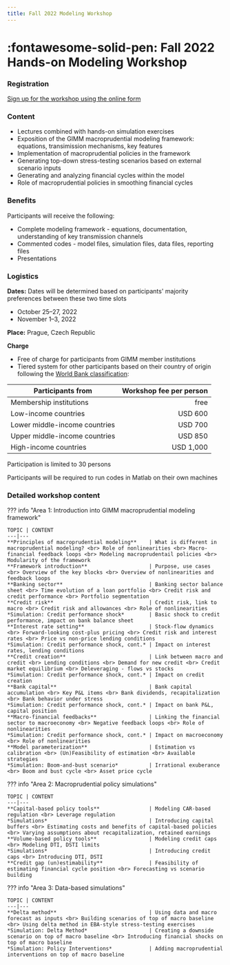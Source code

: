 ```yaml
--- 
title: Fall 2022 Modeling Workshop
---
```


# :fontawesome-solid-pen: Fall 2022 Hands-on Modeling Workshop

### Registration

[Sign up for the workshop using the online form](https://forms.monday.com/forms/ca9e6c480ec5d2f37aeb7497408d8d4c?r=use1)


### Content

* Lectures combined with hands-on simulation exercises
* Exposition of the GIMM macroprudential modeling framework: equations, transimission mechanisms, key features
* Implementation of macroprudential policies in the framework
* Generating top-down stress-testing scenarios based on external scenario inputs
* Generating and analyzing financial cycles within the model
* Role of macroprudential policies in smoothing financial cycles


### Benefits

Participants will receive the following:

* Complete modeling framework - equations, documentation, understanding of key transmission channels
* Commented codes - model files, simulation files, data files, reporting files
* Presentations


### Logistics

**Dates:** Dates will be determined based on participants' majority preferences between these two time slots

* October 25–27, 2022
* November 1–3, 2022


**Place:** Prague, Czech Republic


**Charge**

* Free of charge for participants from GIMM member institutions
* Tiered system for other participants based on their country of origin following the [World Bank classification](https://datatopics.worldbank.org/world-development-indicators/the-world-by-income-and-region.html):

| Participants from | Workshop fee per person |
|---|---:|
| Membership institutions | free |
| Low-income countries | USD 600 |
| Lower middle-income countries | USD 700 |
| Upper middle-income countries | USD 850 |
| High-income countries | USD 1,000 |


Participation is limited to 30 persons

Participants will be required to run codes in Matlab on their own machines


 
### Detailed workshop content
??? info "Area 1: Introduction into GIMM macroprudential modeling framework" 

    TOPIC | CONTENT
    ---|---
    **Principles of macroprudential modeling**    | What is different in macroprudential modeling? <br> Role of nonlinearities <br> Macro-financial feedback loops <br> Modeling macroprudentail policies <br> Modularity of the framework
    **Framework introduction**                    | Purpose, use cases <br> Overview of the key blocks <br> Overview of nonlinearities and feedback loops
    **Banking sector**                            | Banking sector balance sheet <br> Time evolution of a loan portfolio <br> Credit risk and credit performance <br> Portfolio segmentation
    **Credit risk**                               | Credit risk, link to macro <br> Credit risk and allowances <br> Role of nonlinearities
    *Simulation: Credit performance shock*        | Basic shock to credit performance, impact on bank balance sheet
    **Interest rate setting**                     | Stock-flow dynamics <br> Forward-looking cost-plus pricing <br> Credit risk and interest rates <br> Price vs non-price lending conditions
    *Simulation: Credit performance shock, cont.* | Impact on interest rates, lending conditions
    **Credit creation**                           | Link between macro and credit <br> Lending conditions <br> Demand for new credit <br> Credit market equilibrium <br> Deleveraging - flows vs stocks 
    *Simulation: Credit performance shock, cont.* | Impact on credit creation
    **Bank capital**                              | Bank capital accumulation <br> Key P&L items <br> Bank dividends, recapitalization <br> Bank behavior under stress
    *Simulation: Credit performance shock, cont.* | Impact on bank P&L, capital position
    **Macro-financial feedbacks**                 | Linking the financial sector to macroeconomy <br> Negative feedback loops <br> Role of nonlinearities
    *Simulation: Credit performance shock, cont.* | Impact on macroeconomy <br> Role of nonlinearities
    **Model parameterization**                    | Estimation vs calibration <br> (Un)Feasibility of estimation <br> Available strategies
    *Simulation: Boom-and-bust scenario*          | Irrational exuberance <br> Boom and bust cycle <br> Asset price cycle
 
 
??? info "Area 2: Macroprudential policy simulations"

    TOPIC | CONTENT
    ---|---
    **Capital-based policy tools**                | Modeling CAR-based regulation <br> Leverage regulation
    *Simulations*                                 | Introducing capital buffers <br> Estimating costs and benefits of capital-based policies <br> Varying assumptions about recapitalization, retained earnings
    **Volume-based policy tools**                 | Modeling credit caps <br> Modeling DTI, DSTI limits
    *Simulations*                                 | Introducing credit caps <br> Introducing DTI, DSTI
    **Credit gap (un)estimability**               | Feasibility of estimating financial cycle position <br> Forecasting vs scenario building
 
??? info "Area 3: Data-based simulations"

    TOPIC | CONTENT
    ---|---
    **Delta method**                              | Using data and macro forecast as inputs <br> Building scenarios of top of macro baseline <br> Using delta method in EBA-style stress-testing exercises
    *Simulation: Delta Method*                    | Creating a downside scenario on top of macro baseline <br> Introducing financial shocks on top of macro baseline
    *Simulation: Policy Interventions*            | Adding macroprudential interventions on top of macro baseline

